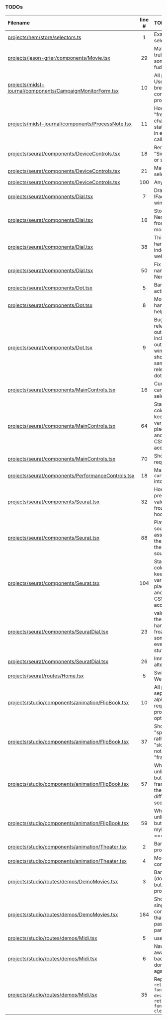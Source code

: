 ### TODOs
| Filename | line # | TODO
|:------|:------:|:------
| [projects/hem/store/selectors.ts](projects/hem/store/selectors.ts#L1) | 1 | Example selector
| [projects/jason-grier/components/Movie.tsx](projects/jason-grier/components/Movie.tsx#L29) | 29 | Make this truly fps not some weird fudge factor
| [projects/midst-journal/components/CampaignMonitorForm.tsx](projects/midst-journal/components/CampaignMonitorForm.tsx#L10) | 10 | All projects: Use line breaks for all component props
| [projects/midst-journal/components/ProcessNote.tsx](projects/midst-journal/components/ProcessNote.tsx#L11) | 11 | How not to "freeze in" changing state values in event callbacks?
| [projects/seurat/components/DeviceControls.tsx](projects/seurat/components/DeviceControls.tsx#L18) | 18 | Rename to "SideButtons" or sth
| [projects/seurat/components/DeviceControls.tsx](projects/seurat/components/DeviceControls.tsx#L21) | 21 | Make into a selector
| [projects/seurat/components/DeviceControls.tsx](projects/seurat/components/DeviceControls.tsx#L100) | 100 | Any??
| [projects/seurat/components/Dial.tsx](projects/seurat/components/Dial.tsx#L7) | 7 | Draggging IFace for window
| [projects/seurat/components/Dial.tsx](projects/seurat/components/Dial.tsx#L16) | 16 | Stop our Nexus fork from eating mouse events
| [projects/seurat/components/Dial.tsx](projects/seurat/components/Dial.tsx#L38) | 38 | This is hardcoded in index.css as well
| [projects/seurat/components/Dial.tsx](projects/seurat/components/Dial.tsx#L50) | 50 | Fix event name in our Nexus fork
| [projects/seurat/components/Dot.tsx](projects/seurat/components/Dot.tsx#L5) | 5 | Barrelise actions
| [projects/seurat/components/Dot.tsx](projects/seurat/components/Dot.tsx#L8) | 8 | Move handlers to a helper file
| [projects/seurat/components/Dot.tsx](projects/seurat/components/Dot.tsx#L9) | 9 | Bug when releasing outside a dot including outside the window; should be the same as releasing on a dot
| [projects/seurat/components/MainControls.tsx](projects/seurat/components/MainControls.tsx#L16) | 16 | Current canvas selector
| [projects/seurat/components/MainControls.tsx](projects/seurat/components/MainControls.tsx#L64) | 64 | Standardize colors by keeping color vars in a place both TS and (vanilla) CSS can access them
| [projects/seurat/components/MainControls.tsx](projects/seurat/components/MainControls.tsx#L70) | 70 | Should not be required
| [projects/seurat/components/PerformanceControls.tsx](projects/seurat/components/PerformanceControls.tsx#L18) | 18 | Make `currentCanvas` into a selector
| [projects/seurat/components/Seurat.tsx](projects/seurat/components/Seurat.tsx#L32) | 32 | How to prevent values getting frozen into a hook??
| [projects/seurat/components/Seurat.tsx](projects/seurat/components/Seurat.tsx#L88) | 88 | Play the sound assigned to the dot, not the canvas' sound
| [projects/seurat/components/Seurat.tsx](projects/seurat/components/Seurat.tsx#L104) | 104 | Standardize colors by keeping color vars in a place both TS and (vanilla) CSS can access them
| [projects/seurat/components/SeuratDial.tsx](projects/seurat/components/SeuratDial.tsx#L23) | 23 | values in these handlers are frozen by some DOM event handler stuff in Nexus
| [projects/seurat/components/SeuratDial.tsx](projects/seurat/components/SeuratDial.tsx#L26) | 26 | Immediately alter playback
| [projects/seurat/routes/Home.tsx](projects/seurat/routes/Home.tsx#L5) | 5 | Switch to Webpack
| [projects/studio/components/animation/FlipBook.tsx](projects/studio/components/animation/FlipBook.tsx#L10) | 10 | All projects, separate alphabetized required props from optionals
| [projects/studio/components/animation/FlipBook.tsx](projects/studio/components/animation/FlipBook.tsx#L37) | 37 | Should be "speed" ––or rather, "slowness"–– not "frameRate"
| [projects/studio/components/animation/FlipBook.tsx](projects/studio/components/animation/FlipBook.tsx#L57) | 57 | What if ––unlikely, but–– two frames have the same difference score??
| [projects/studio/components/animation/FlipBook.tsx](projects/studio/components/animation/FlipBook.tsx#L59) | 59 | What if ––unlikely, but–– myDiffIndex === -1??
| [projects/studio/components/animation/Theater.tsx](projects/studio/components/animation/Theater.tsx#L2) | 2 | Barrel file (all projects)
| [projects/studio/components/animation/Theater.tsx](projects/studio/components/animation/Theater.tsx#L4) | 4 | Move to common
| [projects/studio/routes/demos/DemoMovies.tsx](projects/studio/routes/demos/DemoMovies.tsx#L3) | 3 | Barrel file (done here, but not in all projects)
| [projects/studio/routes/demos/DemoMovies.tsx](projects/studio/routes/demos/DemoMovies.tsx#L184) | 184 | Should be a single component that gets passed route params
| [projects/studio/routes/demos/Midi.tsx](projects/studio/routes/demos/Midi.tsx#L5) | 5 | useMidi hook
| [projects/studio/routes/demos/Midi.tsx](projects/studio/routes/demos/Midi.tsx#L6) | 6 | Navigate away, then back, beeps don't start again
| [projects/studio/routes/demos/Midi.tsx](projects/studio/routes/demos/Midi.tsx#L35) | 35 | Replace all `return function destroy` with `return function cleanup`

